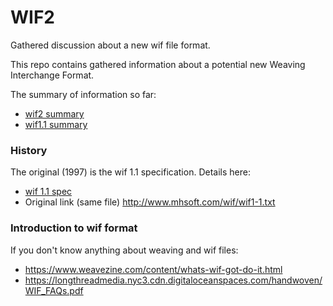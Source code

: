 # WIF2
Gathered discussion about a new wif file format.

This repo contains gathered information about a potential new Weaving Interchange Format.

The summary of information so far:
 - [wif2 summary](../main/wif2%20Summary.md)
 - [wif1.1 summary](../main/wif%201.1%20Issues.md)
 
### History
The original (1997) is the wif 1.1 specification.
Details here:
 - [wif 1.1 spec](../main/ref_docs/wif1-1-formatspec-copy.txt)
 - Original link (same file) http://www.mhsoft.com/wif/wif1-1.txt

### Introduction to wif format
If you don't know anything about weaving and wif files:
 - https://www.weavezine.com/content/whats-wif-got-do-it.html
 - https://longthreadmedia.nyc3.cdn.digitaloceanspaces.com/handwoven/WIF_FAQs.pdf
